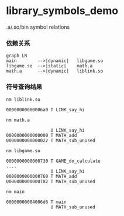 # library_symbols_demo
.a/.so/bin symbol relations

### 依赖关系
```
graph LR
main        -->|dynamic|   libgame.so
libgame.so  -->|static|    math.a
math.a      -->|dynamic|   liblink.so
```

### 符号查询结果

`nm liblink.so`
```
00000000000006a0 T LINK_say_hi
```

`nm math.a`
```
                 U LINK_say_hi
0000000000000000 T MATH_add
0000000000000022 T MATH_sub_unused
```

`nm libgame.so`
```
0000000000000730 T GAME_do_calculate
....
                 U LINK_say_hi
0000000000000760 T MATH_add
0000000000000782 T MATH_sub_unused
```

`nm main`
```
00000000004006d6 T main
                 U MATH_sub_unused
```
